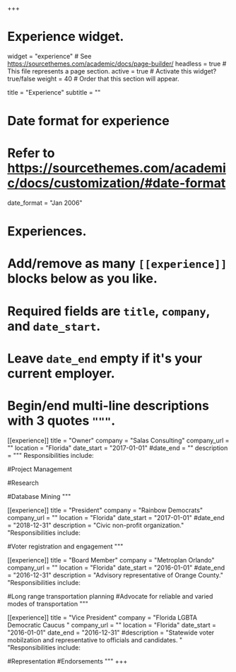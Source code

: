 +++
# Experience widget.
widget = "experience"  # See https://sourcethemes.com/academic/docs/page-builder/
headless = true  # This file represents a page section.
active = true  # Activate this widget? true/false
weight = 40  # Order that this section will appear.

title = "Experience"
subtitle = ""

# Date format for experience
#   Refer to https://sourcethemes.com/academic/docs/customization/#date-format
date_format = "Jan 2006"

# Experiences.
#   Add/remove as many `[[experience]]` blocks below as you like.
#   Required fields are `title`, `company`, and `date_start`.
#   Leave `date_end` empty if it's your current employer.
#   Begin/end multi-line descriptions with 3 quotes `"""`.

[[experience]] title = "Owner" company = "Salas Consulting" company_url = "" location = "Florida" date_start = "2017-01-01" #date_end = "" description = """ Responsibilities include:

#Project Management

#Research

#Database Mining """ 

[[experience]] title = "President" company = "Rainbow Democrats" company_url = "" location = "Florida" date_start = "2017-01-01" #date_end = "2018-12-31" description = "Civic non-profit organization." "Responsibilities include:

#Voter registration and engagement """

[[experience]] title = "Board Member" company = "Metroplan Orlando" company_url = "" location = "Florida" date_start = "2016-01-01" #date_end = "2016-12-31" description = "Advisory representative of Orange County." "Responsibilities include:

#Long range transportation planning
#Advocate for reliable and varied modes of transportation """

[[experience]] title = "Vice President" company = "Florida LGBTA Democratic Caucus " company_url = "" location = "Florida" date_start = "2016-01-01" date_end = "2016-12-31" 
#description = "Statewide voter mobilzation and representative to officials and candidates. " "Responsibilities include:

#Representation
#Endorsements """
+++
